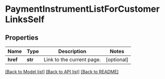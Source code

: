 # PaymentInstrumentListForCustomerLinksSelf

## Properties
Name | Type | Description | Notes
------------ | ------------- | ------------- | -------------
**href** | **str** | Link to the current page.  | [optional] 

[[Back to Model list]](../README.md#documentation-for-models) [[Back to API list]](../README.md#documentation-for-api-endpoints) [[Back to README]](../README.md)


